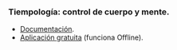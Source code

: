 ### Tiempología: control de cuerpo y mente.

 - [Documentación](https://github.com/allnulled/tiempologia).
 - [Aplicación gratuita](https://allnulled.github.io/tiempologia) (funciona Offline).



